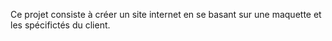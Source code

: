 Ce projet consiste à créer un site internet en se basant sur une maquette et les spécifictés du client.
